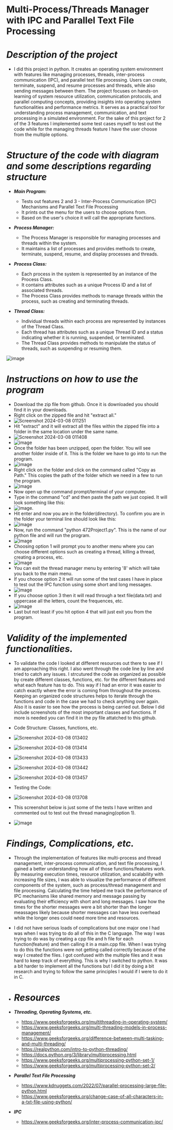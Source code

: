 # **Multi-Process/Threads Manager with IPC and Parallel Text File Processing**

# ***Description of the project***
+ I did this project in python. It creates an operating system environment with features like managing processes, threads, inter-process communication (IPC), and parallel text file processing. Users can create, terminate, suspend, and resume processes and threads, while also sending messages between them. The project focuses on hands-on learning of system resource utilization, communication protocols, and parallel computing concepts, providing insights into operating system functionalities and performance metrics. It serves as a practical tool for understanding process management, communication, and text processing in a simulated environment. For the sake of this project for 2 of the 3 features I implemented some test cases myself to test out the code while for the managing threads feature I have the user choose from the multiple options. 
  
# ***Structure of the code with diagram and some descriptions regarding structure***
+ ***Main Program:***
  + Tests out features 2 and 3 - Inter-Process Communication (IPC) Mechanisms and Parallel Text File Processing
  + It prints out the menu for the users to choose options from.
  + Based on the user's choice it will call the appropriate functions.

+ ***Process Manager:***
  + The Process Manager is responsible for managing processes and threads within the system.
  + It maintains a list of processes and provides methods to create, terminate, suspend, resume, and display processes and threads.

+ ***Process Class:***
  + Each process in the system is represented by an instance of the Process Class.
  + It contains attributes such as a unique Process ID and a list of associated threads.
  + The Process Class provides methods to manage threads within the process, such as creating and terminating threads.
    
+ ***Thread Class:***
  + Individual threads within each process are represented by instances of the Thread Class.
  + Each thread has attributes such as a unique Thread ID and a status indicating whether it is running, suspended, or terminated.
  + The Thread Class provides methods to manipulate the status of threads, such as suspending or resuming them.
    
![image](https://github.com/mabraham2o24/CMPSC-472-Project-1/assets/143213640/105bd2eb-5233-4a04-9b7b-03eda41e68df)


# ***Instructions on how to use the program***
+ Download the zip file from github. Once it is downloaded you should find it in your downloads.
+ Right click on the zipped file and hit "extract all."
+ ![Screenshot 2024-03-08 011251](https://github.com/mabraham2o24/CMPSC-472-Project-1/assets/143213640/0911d459-4531-4186-8197-39003d37158f)
+ Hit "extract" and it will extract all the files within the zipped file into a folder in the same location under the same name.
+ ![Screenshot 2024-03-08 011408](https://github.com/mabraham2o24/CMPSC-472-Project-1/assets/143213640/7f7101ac-5fc9-47ed-91fc-ea98250fc755)
+ ![image](https://github.com/mabraham2o24/CMPSC-472-Project-1/assets/143213640/15368a0a-2e85-4bd9-8ae3-cc413c2a0de6)
+ Once the folder has been unzipped, open the folder. You will see another folder inside of it. This is the folder we have to go into to run the program.
+ ![image](https://github.com/mabraham2o24/CMPSC-472-Project-1/assets/143213640/9ddede00-b940-414f-8253-63a7f4f8f976)
+ Right click on the folder and click on the command called "Copy as Path." This copies the path of the folder which we need in a few to run the program.
+ ![image](https://github.com/mabraham2o24/CMPSC-472-Project-1/assets/143213640/ef1ff55e-d036-4002-b2c0-cc3bd555e9b4)
+ Now open up the command prompt/terminal of your computer.
+ Type in the command "cd" and then paste the path we just copied. It will look something like this:
+ ![image](https://github.com/mabraham2o24/CMPSC-472-Project-1/assets/143213640/d5fc128d-be69-45f7-9b9d-5f8a77b5acdd).
+ Hit enter and now you are in the folder(directory). To confirm you are in the folder your terminal line should look like this:
+ ![image](https://github.com/mabraham2o24/CMPSC-472-Project-1/assets/143213640/8205c1dd-1494-4886-b9f8-7b3498dce57f)
+ Now, run the command "python 472Project1.py". This is the name of our python file and will run the program.
+ ![image](https://github.com/mabraham2o24/CMPSC-472-Project-1/assets/143213640/2460dcef-4dcc-4683-b381-7c85e6b1b532)
+ Choosing option 1 will prompt you to another menu where you can choose different options such as creating a thread, killing a thread, creating a process, etc.
+ ![image](https://github.com/mabraham2o24/CMPSC-472-Project-1/assets/143213640/6dabb026-a9d9-401e-8c1d-388cbd6bcf59)
+ You can exit the thread manager menu by entering '8' which will take you back to the main menu.
+ If you choose option 2 it will run some of the test cases I have in place to test out the IPC function using some short and long messages.
+ ![image](https://github.com/mabraham2o24/CMPSC-472-Project-1/assets/143213640/94e63c2e-69e2-4b81-b97a-21a63a837319)
+ If you choose option 3 then it will read through a text file(data.txt) and uppercase all the letters, count the frequences, etc.
+ ![image](https://github.com/mabraham2o24/CMPSC-472-Project-1/assets/143213640/b545c373-fc7f-4386-94a3-b71edf13b988)
+ Last but not least if you hit option 4 that will just exit you from the program. 


# ***Validity of the implemented functionalities.***
+ To validate the code I looked at different resources out there to see if I am approaching this right. I also went through the code line by line and tried to catch any issues. I strcutured the code as organized as possible by create different classes, functions, etc. for the different features and what each feature has to do. This way if I had an error it was easier to catch exactly where the error is coming from throughout the process. Keeping an organized code structures helps to iterate through the functions and code in the case we had to check anything over again. Also it is easier to see how the process is being carried out. Below I did include screenshots of the most important classes and functions. If more is needed you can find it in the py file attatched to this github. 
  
+ Code Structure: Classes, functions, etc.
+ ![Screenshot 2024-03-08 013402](https://github.com/mabraham2o24/CMPSC-472-Project-1/assets/143213640/6fcb9bc3-1325-459e-8f1a-e5aba4525a42)
+ ![Screenshot 2024-03-08 013414](https://github.com/mabraham2o24/CMPSC-472-Project-1/assets/143213640/cd59b413-51b9-44e1-9728-40cf8505af59)
+ ![Screenshot 2024-03-08 013433](https://github.com/mabraham2o24/CMPSC-472-Project-1/assets/143213640/5e3bab59-611f-4639-91a1-c6b5c3b1cc04)
+ ![Screenshot 2024-03-08 013442](https://github.com/mabraham2o24/CMPSC-472-Project-1/assets/143213640/bdcf32a3-1048-4e05-9ed1-6858ea8db751)
+ ![Screenshot 2024-03-08 013457](https://github.com/mabraham2o24/CMPSC-472-Project-1/assets/143213640/49c7f502-446c-45a8-b884-15e2fa5b61bc)

+ Testing the Code:
+ ![Screenshot 2024-03-08 013708](https://github.com/mabraham2o24/CMPSC-472-Project-1/assets/143213640/8f03a851-3845-4ca9-8ab3-1b21a08ab340)
  
+ This screenshot below is just some of the tests I have written and commented out to test out the thread managing(option 1).
+ ![image](https://github.com/mabraham2o24/CMPSC-472-Project-1/assets/143213640/2994285a-e7e5-4ff8-a8f8-63c428835682)

  
# ***Findings, Complications, etc.***
+ Through the implementation of features like multi-process and thread management, inter-process communication, and text file processing, I gained a better understanding how all of those functions/features work. By measuring execution times, resource utilization, and scalability with increasing file sizes, I was able to visualize the performance of different components of the system, such as process/thread management and file processing. Calculating the time helped me track the performance of IPC mechanisms like shared memory and message passing by evaluating their efficiency with short and long messages. I saw how the times for the shorter messages were a bit shorter than the longer meassages likely because shorter messages can have less overhead while the longer ones could need more time and resources. 

+ I did not have serious loads of complications but one major one I had was when I was trying to do all of this in the C language. The way I was trying to do was by creating a cpp file and h file for each function(feature) and then calling it in a main.cpp file. When I was trying to do this the functions were not getting called correctly because of the way I created the files. I got confused with the multiple files and it was hard to keep track of everything. This is why I switched to python. It was a bit harder to implement all the functions but I did it by doing a bit research and trying to follow the same principles I would if I were to do it in C.

+ # ***Resources***
+ ***Threading, Operating Systems, etc.***
  + https://www.geeksforgeeks.org/multithreading-in-operating-system/
  + https://www.geeksforgeeks.org/multi-threading-models-in-process-management/
  + https://www.geeksforgeeks.org/difference-between-multi-tasking-and-multi-threading/
  + https://realpython.com/intro-to-python-threading/
  + https://docs.python.org/3/library/multiprocessing.html
  + https://www.geeksforgeeks.org/multiprocessing-python-set-1/
  + https://www.geeksforgeeks.org/multiprocessing-python-set-2/
    
+ ***Parallel Text File Processing***
  + https://www.kdnuggets.com/2022/07/parallel-processing-large-file-python.html
  + https://www.geeksforgeeks.org/change-case-of-all-characters-in-a-txt-file-using-python/

+ ***IPC***
  + https://www.geeksforgeeks.org/inter-process-communication-ipc/

